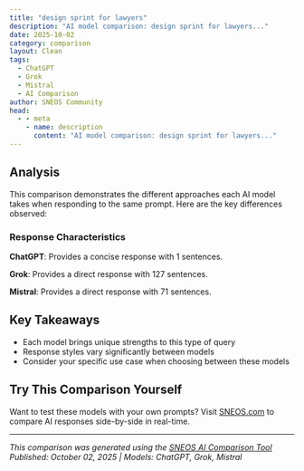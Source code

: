 ```yaml
---
title: "design sprint for lawyers"
description: "AI model comparison: design sprint for lawyers..."
date: 2025-10-02
category: comparison
layout: Clean
tags:
  - ChatGPT
  - Grok
  - Mistral
  - AI Comparison
author: SNEOS Community
head:
  - - meta
    - name: description
      content: "AI model comparison: design sprint for lawyers..."
---
```


<ChatComparison
  title="design sprint for lawyers"
  prompt="design sprint for lawyers"
  :responses='{"ChatGPT": "A design sprint for lawyers is a concentrated, time-bound approach to solving complex legal problems, creating innovative processes, or developing new legal products and services. The design sprint framework, popularized by Google Ventures, typically lasts for five days and focuses on understanding user needs, ideation, prototyping, and testing.\n\nHere&#x27;s an outline to guide you through a design sprint tailored specifically for legal professionals.\n\n### Preparation Phase (Before the Sprint)\n\n1. **Define the Challenge:**\n - Identify a specific legal problem or opportunity to address (e.g., improving client onboarding, streamlining contract review processes, enhancing compliance monitoring).\n - Assemble a team with diverse skills (lawyers, paralegals, IT professionals, designers).\n\n2. **Gather Background Information:**\n - Research the legal environment, client needs, and current practices.\n - Collect any existing data, statistics, and user feedback relevant to the challenge.\n\n3. **Set Goals:**\n - Determine what you want to achieve by the end of the sprint (e.g., a prototype of a new service, feedback from clients, potential areas for improvement).\n\n### Day 1: Understand\n\n- **Map the Challenge:**\n - Define the problem space and outline the user journey. Create a flowchart to visualize the current process.\n \n- **Expert Interviews:**\n - If possible, consult with stakeholders (clients, other lawyers, industry experts) to understand their perspectives and challenges.\n\n- **Define Success:**\n - Establish metrics or criteria for success that align with the goals identified in the preparation phase.\n\n### Day 2: Ideate\n\n- **Brainstorm Solutions:**\n - Use techniques like Crazy 8s (drawing 8 solutions in 8 minutes) or mind mapping to generate multiple ideas.\n \n- **Refine Ideas:**\n - Discuss the ideas as a team, and narrow them down to 3-5 potential solutions based on feasibility and impact.\n\n- **Storyboarding:**\n - Create a storyboard for the best ideas, mapping out how they would function in practice (both from the lawyer&#x27;s and the client’s perspective).\n\n### Day 3: Prototype\n\n- **Build a Prototype:**\n - Develop a low-fidelity prototype (e.g., wireframes, mockups, role-playing scenarios). Tools like Figma, Sketch, or even simple paper prototypes can be effective.\n \n- **Focus on Key Features:**\n - Ensure the prototype focuses on the core user experience and solves the identified problem.\n\n### Day 4: Test\n\n- **User Testing:**\n - Conduct usability tests with real users (clients, other lawyers). Observe how they interact with the prototype.\n \n- **Gather Feedback:**\n - Ask qualitative questions about their experience, and gather quantitative feedback to assess usability and effectiveness.\n \n- **Evaluate Results:**\n - Analyze the insights from user testing to identify strengths, weaknesses, and opportunities for iteration.\n\n### Day 5: Refine and Plan Next Steps\n\n- **Improve the Prototype:**\n - Based on feedback, make adjustments to the prototype to address significant pain points.\n\n- **Document the Process:**\n - Prepare a report summarizing the findings from the sprint, including user feedback, successful solutions, and areas needing further exploration.\n\n- **Plan for Implementation:**\n - Outline a roadmap for taking the prototype to the next stage (e.g., further developing the solution, conducting more testing, involving more stakeholders for a pilot program).\n\n### Tips for Success\n\n- **Encourage Open Communication:**\n - Foster a collaborative environment where team members feel free to express ideas and criticisms.\n \n- **Stay Client-Centric:**\n - Keep the user experience at the forefront of discussions and decisions throughout the sprint.\n\n- **Be Flexible:**\n - Be prepared to pivot your approach based on insights collected during the sprint.\n\nBy following these steps, lawyers can engage in a structured and efficient process to innovate within their practices, enhancing both client service and internal efficiency.", "Grok": "A design sprint is a time-constrained, five-day process used to solve critical business problems through design, prototyping, and testing ideas with users. Originally developed by Google Ventures (GV), it can be adapted to various industries, including law. A design sprint for lawyers could focus on addressing challenges such as improving client experiences, streamlining legal processes, creating innovative legal tech tools, or solving specific legal service delivery problems.\n\nBelow is a tailored framework for a **Design Sprint for Lawyers**, keeping in mind the unique needs of the legal profession (e.g., confidentiality, regulatory constraints, and client-centricity).\n\n---\n\n### **Overview of a 5-Day Design Sprint for Lawyers**\n**Objective**: Solve a specific problem or improve a legal service/process (e.g., client onboarding, contract drafting automation, or access to legal advice for underserved communities).\n\n**Participants**: \n- Lawyers (subject matter experts) \n- Legal tech specialists (if relevant) \n- UX/UI designers (for client-facing solutions) \n- Clients or client representatives (for feedback) \n- Facilitator (to guide the sprint and manage time)\n\n---\n\n### **Pre-Sprint Preparation (1-2 weeks prior)** \n1. **Define the Problem**: Narrow down a specific challenge. Examples: \n - \u0022How might we simplify client intake processes for small law firms?\u0022 \n - \u0022How can we create a user-friendly tool for clients to understand legal contracts?\u0022 \n - \u0022How can we reduce the time spent on repetitive legal research?\u0022 \n2. **Assemble the Team**: Ensure diversity of expertise (legal, tech, design, etc.). \n3. **Set Logistics**: Book a dedicated space, arrange tools (whiteboards, sticky notes, video conferencing if remote), and ensure access to legal tech or data if needed. \n4. **Gather Background Data**: Collect relevant data on the problem (e.g., client feedback, process inefficiencies, or regulatory requirements).\n\n---\n\n### **Day 1: Map and Define**\n**Goal**: Agree on the problem and define a clear focus for the sprint. \n- **Morning**: \n - **Introductions and Ground Rules**: Set expectations (e.g., confidentiality for sensitive client data). \n - **Expert Interviews**: Invite stakeholders (e.g., senior lawyers, clients, or legal ops staff) to share insights about the problem. \n - **Define the Long-Term Goal**: What does success look like in 6 months or a year? (e.g., \u0022Reduce client onboarding time by 50%\u0022). \n- **Afternoon**: \n - **Map the Problem**: Create a visual map of the current process or user journey (e.g., client journey from inquiry to case resolution). \n - **Choose a Focus**: Narrow down to a specific part of the problem to solve during the sprint (e.g., \u201Cautomating initial client questionnaires\u201D). \n - **Set Sprint Questions**: Formulate key questions to answer (e.g., \u201CCan we create a secure, easy-to-use form for client intake that complies with data protection laws?\u201D).\n\n**Homework**: Ask participants to research inspiration (e.g., existing legal tech tools, client feedback, or competitor solutions).\n\n---\n\n### **Day 2: Sketch Solutions**\n**Goal**: Generate a wide range of ideas and select the best ones to prototype. \n- **Morning**: \n - **Lightning Demos**: Review inspiring ideas from other industries or legal tech solutions (e.g., e-signature tools like DocuSign or AI for legal research like ROSS Intelligence). \n - **Ideation Session**: Brainstorm solutions using techniques like \u201CCrazy 8s\u201D (each participant sketches 8 ideas in 8 minutes). Encourage creativity while keeping legal ethics (e.g., client confidentiality) in mind. \n- **Afternoon**: \n - **Solution Sketches**: Individuals create detailed sketches or storyboards of their best ideas (anonymous to avoid bias). \n - **Critique and Vote**: Use methods like dot-voting to select the most promising ideas. The team converges on 1-3 concepts to prototype. \n - **Storyboard the Prototype**: Create a step-by-step user journey for the selected idea(s) to guide prototyping.\n\n---\n\n### **Day 3: Decide and Prototype**\n**Goal**: Build a realistic prototype to test with users. \n- **Morning**: \n - **Finalize Decisions**: Resolve any lingering debates about features or scope. Focus on creating a \u201CGoldilocks\u201D prototype (not too detailed, not too vague). \n - **Assign Roles for Prototyping**: Divide tasks (e.g., designers create mockups, lawyers ensure compliance, tech experts build functionality). \n- **Afternoon**: \n - **Build the Prototype**: Depending on the solution, this could be: \n - A paper prototype (e.g., sketches of a client portal). \n - A digital mockup (using tools like Figma or Adobe XD for app interfaces). \n - A process flowchart (for internal workflow improvements). \n - Ensure the prototype addresses legal constraints (e.g., GDPR compliance for client data or ethical considerations for AI tools).\n\n**Note**: For legal sprints, it\u2019s critical to flag any regulatory or ethical concerns during prototyping (e.g., data security, unauthorized practice of law if automating advice).\n\n---\n\n### **Day 4: Test**\n**Goal**: Validate the prototype with real users (clients, lawyers, or staff). \n- **Morning**: \n - **Prepare for Testing**: Create a testing script to ensure consistency (e.g., \u201CWalk us through how you would use this client intake form\u201D). Identify 5-7 testers who represent the target audience. \n - **Conduct Tests**: Run 1:1 interviews where users interact with the prototype while the team observes and takes notes. Focus on usability, clarity, and whether the solution addresses the problem. \n- **Afternoon**: \n - **Analyze Feedback**: Summarize key insights and identify patterns (e.g., \u201CClients found the language too legalistic\u201D or \u201CLawyers appreciated the time saved but worried about data security\u201D). \n - **Iterate if Time Permits**: Make quick adjustments to the prototype based on feedback.\n\n**Note**: If testing with clients, ensure confidentiality agreements are in place and anonymize any sensitive data.\n\n---\n\n### **Day 5: Wrap-Up and Plan Next Steps**\n**Goal**: Reflect on the sprint, decide on implementation, and create an action plan. \n- **Morning**: \n - **Review Findings**: Present user feedback and assess whether the solution meets the sprint goal. \n - **Discuss Feasibility**: Evaluate technical, legal, and financial constraints to implementation (e.g., \u201CDo we need to consult with IT for cybersecurity?\u201D or \u201CDoes this align with bar association rules?\u201D). \n- **Afternoon**: \n - **Create a Roadmap**: Outline next steps, including: \n - Further development or piloting. \n - Assigning responsibilities and timelines. \n - Identifying resources or budget needs. \n - **Pitch to Stakeholders**: If necessary, prepare a presentation for firm partners or clients to gain buy-in for the solution. \n - **Reflect as a Team**: Discuss what worked well in the sprint and what could be improved for future sprints.\n\n---\n\n### **Key Considerations for Lawyers in a Design Sprint**\n1. **Confidentiality and Ethics**: Always prioritize client confidentiality and comply with legal ethics (e.g., avoid sharing identifiable client data during testing). Use NDAs if involving external testers. \n2. **Regulatory Compliance**: Ensure solutions adhere to laws like data protection regulations (e.g., GDPR, HIPAA) or bar association rules on technology use. \n3. **Client-Centric Focus**: Legal services are highly personal. Involve clients or their representatives in feedback loops to ensure solutions meet their emotional and practical needs. \n4. **Technology Constraints**: Lawyers may not be tech-savvy, so prototypes should be user-friendly for non-technical users or include training plans. \n5. **Time Sensitivity**: Legal work often operates on tight deadlines. Ensure the sprint doesn\u2019t disrupt critical casework or client obligations.\n\n---\n\n### **Example Use Case: Client Onboarding Tool**\n- **Problem**: \u201CSmall law firms spend too much time on manual client onboarding.\u201D \n- **Day 1**: Map the current onboarding process (phone calls, emails, paper forms) and define the goal (\u201CCut onboarding time by 50% with a digital solution\u201D). \n- **Day 2**: Brainstorm ideas like a secure online form, automated document signing, or a client portal. Vote on the online form idea. \n- **Day 3**: Prototype a clickable mockup of the form using Figma, ensuring fields comply with data privacy laws. \n- **Day 4**: Test with 5 clients and 3 lawyers. Clients find it easy; lawyers worry about data security. \n- **Day 5**: Create a roadmap to integrate encryption and get IT support for implementation, pitching the idea to firm partners.\n\n---\n\nBy following this framework, lawyers can use design sprints to innovate within their practice, improve efficiency, and enhance client satisfaction while staying mindful of the unique constraints of the legal field. If you\u2019d like a deeper dive into a specific legal problem or sprint phase, let me know!", "Mistral": "Designing a Design Sprint specifically for lawyers involves tailoring the traditional Design Sprint process to address the unique challenges and opportunities within the legal profession. Here\u2019s a step-by-step guide to conducting a Design Sprint for lawyers:\n\n### Day 1: Understand\n**Objective:** Gain a deep understanding of the problem and the context.\n\n1. **Kickoff Meeting:**\n - Introduce the team and the goals of the sprint.\n - Define the problem area (e.g., improving client communication, streamlining case management, enhancing legal research).\n\n2. **Expert Interviews:**\n - Conduct interviews with key stakeholders, including lawyers, paralegals, clients, and legal tech experts.\n - Gather insights on current pain points, opportunities, and best practices.\n\n3. **User Journey Mapping:**\n - Map out the current user journey for clients or internal processes.\n - Identify key touchpoints and areas for improvement.\n\n4. **How Might We (HMW) Questions:**\n - Generate a list of \u0022How Might We\u0022 questions to frame the problem and inspire solutions.\n - Example: \u0022How might we improve the efficiency of document review?\u0022\n\n### Day 2: Diverge\n**Objective:** Explore a wide range of potential solutions.\n\n1. **Lightning Demos:**\n - Present examples of successful solutions from other industries or legal practices.\n - Discuss what makes these solutions effective.\n\n2. **Crazy 8s:**\n - Each team member sketches eight different ideas in eight minutes.\n - Focus on quantity over quality to encourage creative thinking.\n\n3. **Solution Sketching:**\n - Each team member creates a detailed sketch of their best idea.\n - Include annotations to explain the concept.\n\n4. **Silent Critique:**\n - Team members review each other\u2019s sketches silently.\n - Use sticky notes to provide feedback and ask questions.\n\n### Day 3: Decide\n**Objective:** Choose the best ideas to prototype.\n\n1. **Heat Map Voting:**\n - Team members vote on the best ideas using sticky dots.\n - Identify the most promising concepts.\n\n2. **Rumble:**\n - Discuss the top-voted ideas in detail.\n - Consider feasibility, impact, and alignment with the problem area.\n\n3. **Storyboarding:**\n - Create a storyboard for the chosen solution.\n - Outline the user journey step-by-step.\n\n4. **Prototype Planning:**\n - Decide on the key features to include in the prototype.\n - Assign roles and responsibilities for the prototyping phase.\n\n### Day 4: Prototype\n**Objective:** Build a realistic prototype of the chosen solution.\n\n1. **Divide and Conquer:**\n - Break down the prototype into smaller tasks.\n - Assign tasks to team members based on their expertise.\n\n2. **Build the Prototype:**\n - Use tools like InVision, Figma, or even physical mockups to create the prototype.\n - Ensure the prototype is realistic enough to test with users.\n\n3. **Review and Refine:**\n - Conduct a walkthrough of the prototype.\n - Make any necessary adjustments before testing.\n\n### Day 5: Test\n**Objective:** Gather feedback from real users to validate the solution.\n\n1. **User Testing:**\n - Recruit a small group of users (e.g., clients, lawyers) to test the prototype.\n - Conduct one-on-one interviews to gather qualitative feedback.\n\n2. **Debrief:**\n - Review the feedback and identify patterns.\n - Discuss what worked well and what needs improvement.\n\n3. **Next Steps:**\n - Decide on the next steps based on the feedback.\n - Plan for further iterations or implementation.\n\n### Tips for Success:\n- **Involve Diverse Stakeholders:** Include a mix of lawyers, clients, and legal tech experts to ensure a well-rounded perspective.\n- **Focus on User-Centric Design:** Keep the end-user (e.g., clients, lawyers) at the center of the design process.\n- **Iterate Quickly:** Be prepared to make rapid adjustments based on feedback.\n- **Document Everything:** Keep detailed notes and documentation to refer back to during and after the sprint.\n\nBy following this structured approach, you can effectively address legal challenges and develop innovative solutions tailored to the needs of the legal profession."}' 
  published-date="03:14"
/>

## Analysis

This comparison demonstrates the different approaches each AI model takes when responding to the same prompt. Here are the key differences observed:

### Response Characteristics

**ChatGPT**: Provides a concise response with 1 sentences. 

**Grok**: Provides a direct response with 127 sentences. 

**Mistral**: Provides a direct response with 71 sentences. 

## Key Takeaways

- Each model brings unique strengths to this type of query
- Response styles vary significantly between models
- Consider your specific use case when choosing between these models

## Try This Comparison Yourself

Want to test these models with your own prompts? Visit [SNEOS.com](https://sneos.com) to compare AI responses side-by-side in real-time.

---

*This comparison was generated using the [SNEOS AI Comparison Tool](https://sneos.com)*
*Published: October 02, 2025 | Models: ChatGPT, Grok, Mistral*
